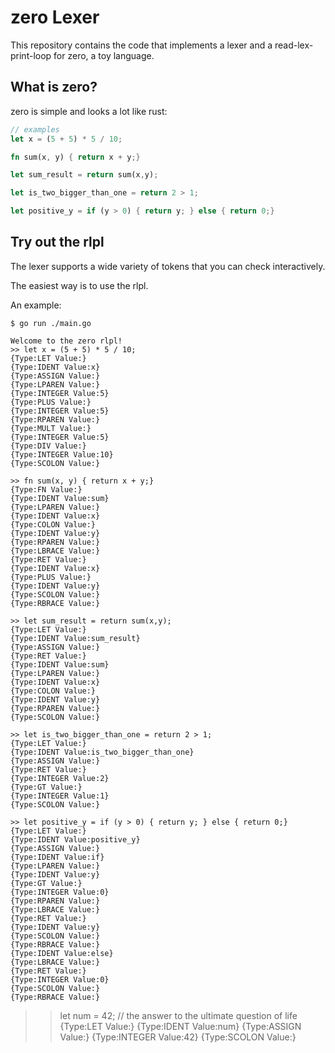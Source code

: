 # zero Lexer

This repository contains the code that implements a lexer
and a read-lex-print-loop for zero, a toy language.

## What is zero?

zero is simple and looks a lot like rust:
```rust
// examples
let x = (5 + 5) * 5 / 10;

fn sum(x, y) { return x + y;}

let sum_result = return sum(x,y);

let is_two_bigger_than_one = return 2 > 1;

let positive_y = if (y > 0) { return y; } else { return 0;}
```

## Try out the rlpl

The lexer supports a wide variety of tokens that you can check interactively.

The easiest way is to use the rlpl.

An example:
```
$ go run ./main.go

Welcome to the zero rlpl!
>> let x = (5 + 5) * 5 / 10;
{Type:LET Value:}
{Type:IDENT Value:x}
{Type:ASSIGN Value:}
{Type:LPAREN Value:}
{Type:INTEGER Value:5}
{Type:PLUS Value:}
{Type:INTEGER Value:5}
{Type:RPAREN Value:}
{Type:MULT Value:}
{Type:INTEGER Value:5}
{Type:DIV Value:}
{Type:INTEGER Value:10}
{Type:SCOLON Value:}

>> fn sum(x, y) { return x + y;}
{Type:FN Value:}
{Type:IDENT Value:sum}
{Type:LPAREN Value:}
{Type:IDENT Value:x}
{Type:COLON Value:}
{Type:IDENT Value:y}
{Type:RPAREN Value:}
{Type:LBRACE Value:}
{Type:RET Value:}
{Type:IDENT Value:x}
{Type:PLUS Value:}
{Type:IDENT Value:y}
{Type:SCOLON Value:}
{Type:RBRACE Value:}

>> let sum_result = return sum(x,y);
{Type:LET Value:}
{Type:IDENT Value:sum_result}
{Type:ASSIGN Value:}
{Type:RET Value:}
{Type:IDENT Value:sum}
{Type:LPAREN Value:}
{Type:IDENT Value:x}
{Type:COLON Value:}
{Type:IDENT Value:y}
{Type:RPAREN Value:}
{Type:SCOLON Value:}

>> let is_two_bigger_than_one = return 2 > 1;
{Type:LET Value:}
{Type:IDENT Value:is_two_bigger_than_one}
{Type:ASSIGN Value:}
{Type:RET Value:}
{Type:INTEGER Value:2}
{Type:GT Value:}
{Type:INTEGER Value:1}
{Type:SCOLON Value:}

>> let positive_y = if (y > 0) { return y; } else { return 0;}
{Type:LET Value:}
{Type:IDENT Value:positive_y}
{Type:ASSIGN Value:}
{Type:IDENT Value:if}
{Type:LPAREN Value:}
{Type:IDENT Value:y}
{Type:GT Value:}
{Type:INTEGER Value:0}
{Type:RPAREN Value:}
{Type:LBRACE Value:}
{Type:RET Value:}
{Type:IDENT Value:y}
{Type:SCOLON Value:}
{Type:RBRACE Value:}
{Type:IDENT Value:else}
{Type:LBRACE Value:}
{Type:RET Value:}
{Type:INTEGER Value:0}
{Type:SCOLON Value:}
{Type:RBRACE Value:}
```

>> let num = 42; // the answer to the ultimate question of life
{Type:LET Value:}
{Type:IDENT Value:num}
{Type:ASSIGN Value:}
{Type:INTEGER Value:42}
{Type:SCOLON Value:}
```

